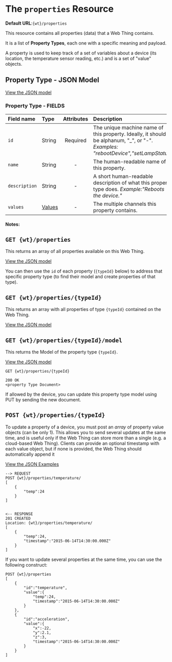 # The `properties` Resource

**Default URL**:`{wt}/properties`

This resource contains all properties (data) that a Web Thing contains.    

It is a list of **Property Types**, each one with a specific meaning and payload.   

A property is used to keep track of a set of variables about a device (its location, the temperature sensor reading, etc.) and is a set of "value" objects.

## Property Type - JSON Model 

[View the JSON model](property-type-model.json)

### Property Type - FIELDS

| Field name  | Type  | Attributes | Description|
| :------------ |:----------| :-----:|:-----|
| `id` | String | Required | The unique machine name of this property. Ideally, it should be alphanum, "_", or "-". _Examples: "rebootDevice","setLampStatus"_|
| `name` | String  | - | The human-readable name of this property. |
| `description` | String  | - | A short human-readable description of what this property type does. _Example:"Reboots the device."_| 
|`values`| [Values](../)| - | The multiple channels this property contains.|

#### Notes:

## `GET {wt}/properties`
This returns an array of all properties available on this Web Thing. 

[View the JSON model](get-properties-example.json)

You can then use the `id` of each property (`{typeId}` below) to address that specific property type (to find their model and create properties of that type).  

## `GET {wt}/properties/{typeId}`

This returns an array with all properties of type `{typeId}` contained on the Web Thing. 

[View the JSON model](get-property-example.json)


## `GET {wt}/properties/{typeId}/model`

This returns the Model of the property type `{typeId}`. 

[View the JSON model](get-property-model-example.json)

```
GET {wt}/properties/{typeId}

200 OK
<property Type Document>

```
If allowed by the device, you can update this property type model using PUT by sending the new <propertyType> document.  

## `POST {wt}/properties/{typeId}`
To update a property of a device, you must post an *array* of property value objects (can be only 1). This allows you to send several updates at the same time, and is useful only if the Web Thing can store more than a single (e.g. a cloud-based Web Thing). Clients can provide an optional timestamp with each value object, but if none is provided, the Web Thing should automatically append it 
 
[View the JSON Examples](post-property-example.json)

```
--> REQUEST
POST {wt}/properties/temperature/
[
    {
        "temp":24
    }
]


<-- RESPONSE
201 CREATED
Location: {wt}/properties/temperature/
[
	{
	    "temp":24,
	    "timestamp":"2015-06-14T14:30:00.000Z"
	}
]
```

If you want to update several properties at the same time, you can use the following construct:

``` 
POST {wt}/properties
[
    {
        "id":"temperature",
        "value":{
            "temp":24,
            "timestamp":"2015-06-14T14:30:00.000Z"
        }
    },
    {
        "id":"acceleration",
        "value":{
            "x":-22,
            "y":2.1,
            "z":3,
            "timestamp":"2015-06-14T14:30:00.000Z"
        }
    }
]
```